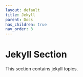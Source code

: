 ```yaml
---
layout: default
title: Jekyll
parent: Docs
has_children: true
nav_order: 3 
---
```


# Jekyll Section

This section contains jekyll topics.
